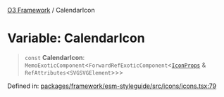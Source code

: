 [O3 Framework](../API.md) / CalendarIcon

# Variable: CalendarIcon

> `const` **CalendarIcon**: `MemoExoticComponent`\<`ForwardRefExoticComponent`\<[`IconProps`](../type-aliases/IconProps.md) & `RefAttributes`\<`SVGSVGElement`\>\>\>

Defined in: [packages/framework/esm-styleguide/src/icons/icons.tsx:79](https://github.com/its-kios09/openmrs-esm-core/blob/main/packages/framework/esm-styleguide/src/icons/icons.tsx#L79)
